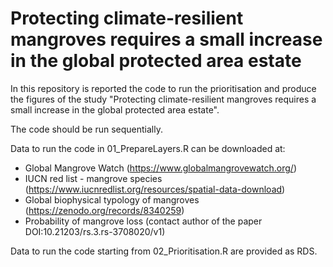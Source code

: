 # Protecting climate-resilient mangroves requires a small increase in the global protected area estate

In this repository is reported the code to run the prioritisation and produce the figures of the study "Protecting climate-resilient mangroves requires a small increase in the global protected area estate".

The code should be run sequentially.

Data to run the code in 01_PrepareLayers.R can be downloaded at:

- Global Mangrove Watch (https://www.globalmangrovewatch.org/)
- IUCN red list - mangrove species (https://www.iucnredlist.org/resources/spatial-data-download)
- Global biophysical typology of mangroves (https://zenodo.org/records/8340259)
- Probability of mangrove loss (contact author of the paper DOI:10.21203/rs.3.rs-3708020/v1)

Data to run the code starting from 02_Prioritisation.R are provided as RDS.
